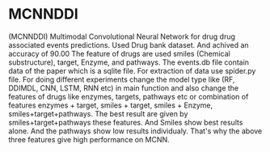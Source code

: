 # MCNNDDI
(MCNNDDI) Multimodal Convolutional Neural Network for drug drug associated events predictions.
Used Drug bank dataset.
And achived an accuracy of 90.00
The feature of drugs are used smiles (Chemical substructure), target,
Enzyme, and pathways.
The events.db file contain data of the paper which is a sqlite file.
For extraction of data use spider.py file.
For doing different experiments change the model type like (RF, DDIMDL, CNN, LSTM, RNN etc) in main function and also change the features of drugs like enzymes, targets, pathways etc or combination of features enzymes + target, smiles + target, smiles + Enzyme, smiles+target+pathways. The best result are given by smiles+target+pathways these features. And Smiles show best results alone. And the pathways show low results individualy. That's why the above three features give high performance on MCNN. 



